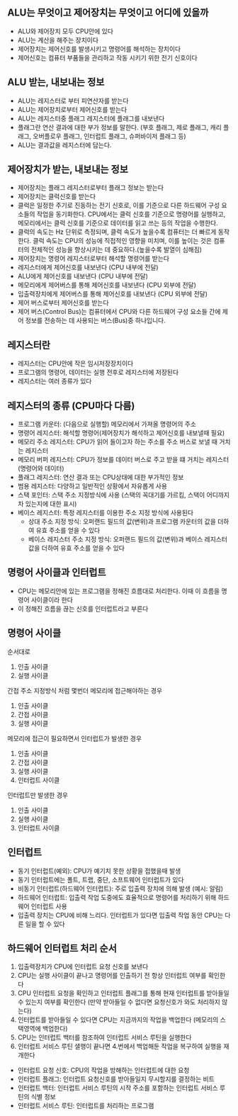 ## ALU는 무엇이고 제어장치는 무엇이고 어디에 있을까
- ALU와 제어장치 모두 CPU안에 있다
- ALU는 계산을 해주는 장치이다
- 제어장치는 제어신호를 발생시키고 명령어를 해석하는 장치이다
- 제어신호는 컴퓨터 부품들을 관리하고 작동 시키기 위한 전기 신호이다

## ALU 받는, 내보내는 정보
- ALU는 레지스터로 부터 피연산자를 받는다
- ALU는 제어장치로부터 제어신호를 받는다
- ALU는 레지스터중 플래그 레지스터에 플래그를 내보낸다
- 플래그란 연산 결과에 대한 부가 정보를 말한다. (부호 플래그, 제로 플래그, 캐리 플래그, 오버플로우 플래그, 인터럽트 플래그, 슈퍼바이저 플래그 등)  
- ALU는 결과값을 레지스터에 담는다.

## 제어장치가 받는, 내보내는 정보
- 제어장치는 플래그 레지스터로부터 플래그 정보는 받는다
- 제어장치는 클럭신호를 받는다
- 클럭은 일정한 주기로 진동하는 전기 신호로, 이를 기준으로 다른 하드웨어 구성 요소들의 작업을 동기화한다. CPU에서는 클럭 신호를 기준으로 명령어를 실행하고, 메모리에서는 클럭 신호를 기준으로 데이터를 읽고 쓰는 등의 작업을 수행한다.
- 클럭의 속도는 Hz 단위로 측정되며, 클럭 속도가 높을수록 컴퓨터는 더 빠르게 동작한다. 클럭 속도는 CPU의 성능에 직접적인 영향을 미치며, 이를 높이는 것은 컴퓨터의 전체적인 성능을 향상시키는 데 중요하다.(높을수록 발열이 심해짐)
- 제어장치는 명령어 레지스터로부터 해석할 명령어를 받는다
- 레지스터에게 제어신호를 내보낸다 (CPU 내부에 전달)
- ALU에게 제어신호를 내보낸다 (CPU 내부에 전달)
- 메모리에게 제어버스를 통해 제어신호를 내보낸다 (CPU 외부에 전달)
- 입출력장치에게 제어버스를 통해 제어신호를 내보낸다  (CPU 외부에 전달)
- 제어 버스로부터 제어신호를 받는다
- 제어 버스(Control Bus)는 컴퓨터에서 CPU와 다른 하드웨어 구성 요소들 간에 제어 정보를 전송하는 데 사용되는 버스(Bus)중 하나입니다.

## 레지스터란 
- 레지스터는 CPU안에 작은 임시저장장치이다
- 프로그램의 명령어, 데이터는 실행 전후로 레지스터에 저장된다
- 레지스터는 여러 종류가 있다

## 레지스터의 종류 (CPU마다 다름)
- 프로그램 카운터: (다음으로 실행할) 메모리에서 가져올 명령어의 주소
- 명령어 레지스터: 해석할 명령어(제어장치가 해석하고 제어신호를 내보낼때 필요)
- 메모리 주소 레지스터: CPU가 읽어 들이고자 하는 주소를 주소 버스로 보낼 때 거치는 레지스터
- 메모리 버퍼 레지스터: CPU가 정보를 데이터 버스로 주고 받을 떄 거치는 레지스터 (명령어와 데이터)
- 플래그 레지스터: 연산 결과 또는 CPU상태에 대한 부가적인 정보
- 범용 레지스터: 다양하고 일반적인 상황에서 자유롭게 사용
- 스택 포인터: 스택 주소 지정방식에 사용 (스택의 꼭대기를 가르킴, 스택이 어디까지 차 있는지에 대한 표시)
- 베이스 레지스터: 특정 레지스터를 이용한 주소 지정 방식에 사용된다
  - 상대 주소 지정 방식: 오퍼랜드 필드의 값(변위)과 프로그램 카운터의 값을 더하여 유효 주소를 얻을 수 있다
  - 베이스 레지스터 주소 지정 방식: 오퍼랜드 필드의 값(변위)과 베이스 레지스터 값을 더하여 유효 주소를 얻을 수 있다
                  
## 명령어 사이클과 인터럽트
- CPU는 메모리안에 있는 프로그램을 정해진 흐름대로 처리한다. 이때 이 흐름을 명령어 사이클이라 한다
- 이 정해진 흐름을 끊는 신호를 인터럽트라고 부른다

## 명령어 사이클
순서대로
1. 인출 사이클
2. 실행 사이클

간접 주소 지정방식 처럼 몇번더 메모리에 접근해야하는 경우
1. 인출 사이클
2. 간접 사이클
3. 실행 사이클

메모리에 접근이 필요하면서 인터럽트가 발생한 경우
1. 인출 사이클
2. 간접 사이클
3. 실행 사이클
4. 인터럽트 사이클

인터럽트만 발생한 경우
1. 인출 사이클
2. 실행 사이클
3. 인터럽트 사이클

## 인터럽트
- 동기 인터럽트(예외): CPU가 예기치 못한 상황을 접했을때 발생
 - 동기 인터럽트에는 폴트, 트랩, 중단, 소프트웨어 인터럽트가 있다
- 비동기 인터럽트(하드웨어 인터럽트): 주로 입출력 장치에 의해 발생 (예시: 알림) 
 - 하드웨어 인터럽트: 입출력 작업 도중에도 효율적으로 명령어를 처리하기 위해 하드웨어 인터럽트 사용
  - 입출력 장치는 CPU에 비해 느리다. 인터럽트가 있다면 입출력 작업 동안 CPU는 다른 일을 할 수 있다

## 하드웨어 인터럽트 처리 순서
1. 입출력장치가 CPU에 인터럽트 요청 신호를 보낸다
2. CPU는 실행 사이클이 끝나고 명령어를 인출하기 전 항상 인터럽트 여부를 확인한다
3. CPU 인터럽트 요청을 확인하고 인터럽트 플래그를 통해 현재 인터럽트를 받아들일 수 있는지 여부를 확인한다
   (만약 받아들일 수 없다면 요청신호가 와도 처리하지 않는다) 
4. 인터럽트를 받아들일 수 있다면 CPU는 지금까지의 작업을 백업한다 (메모리의 스택영역에 백업한다)
5. CPU는 인터럽트 백터를 참조하여 인터럽트 서비스 루틴을 실행한다
6. 인터럽트 서비스 루틴 샐행이 끝나면 4.번에서 백업해둔 작업을 복구하여 실행을 재개한다

- 인터럽트 요청 신호: CPU의 작업을 방해하는 인터럽트에 대한 요청
- 인터럽트 플래그: 인터럽트 요청신호를 받아들일지 무시할지를 결정하는 비트
- 인터럽트 백터: 인터럽트 서비스 루틴의 시작 주소를 포함하는 인터럽트 서비스 루틴의 식별 정보
- 인터럽트 서비스 루틴: 인터럽트를 처리하는 프로그램














































